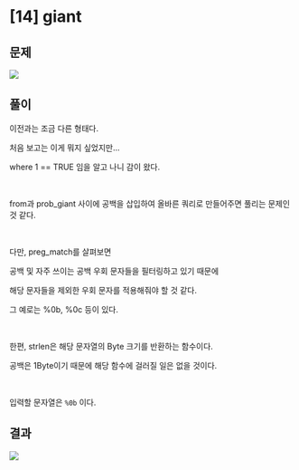 

# [14] giant

## 문제
<img src="https://img1.daumcdn.net/thumb/R1280x0/?scode=mtistory2&fname=https%3A%2F%2Fblog.kakaocdn.net%2Fdn%2FdUYN3Y%2FbtrnqxuuFgS%2FyhucoKCdPDfUVNysV516gk%2Fimg.png">

## 풀이

이전과는 조금 다른 형태다.

처음 보고는 이게 뭐지 싶었지만...

where 1 == TRUE 임을 알고 나니 감이 왔다.


<br>
 

from과 prob_giant 사이에 공백을 삽입하여 올바른 쿼리로 만들어주면 풀리는 문제인 것 같다.


<br>


다만, preg_match를 살펴보면

공백 및 자주 쓰이는 공백 우회 문자들을 필터링하고 있기 때문에

해당 문자들을 제외한 우회 문자를 적용해줘야 할 것 같다.

그 예로는 %0b, %0c 등이 있다.

<br> 

한편, strlen은 해당 문자열의 Byte 크기를 반환하는 함수이다.

공백은 1Byte이기 때문에 해당 함수에 걸러질 일은 없을 것이다. 

<br> 

입력할 문자열은 `%0b` 이다.

## 결과
<img src="https://img1.daumcdn.net/thumb/R1280x0/?scode=mtistory2&fname=https%3A%2F%2Fblog.kakaocdn.net%2Fdn%2FbiLSyp%2FbtrnpOpKbYH%2F8pf6dmo4lCjTodP4pSKjKk%2Fimg.png">